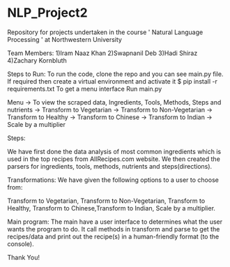 # NLP_Project2
Repository for projects undertaken in the course ' Natural Language Processing ' at Northwestern University

Team Members:
1)Iram Naaz Khan
2)Swapnanil Deb
3)Hadi Shiraz
4)Zachary Kornbluth

Steps to Run:
To run the code, clone the repo and you can see main.py file.
If required then create a virtual environment and activate it
$ pip install -r requirements.txt
To get a menu interface Run main.py

Menu
-> To view the scraped data, Ingredients, Tools, Methods, Steps and nutrients
-> Transform to Vegetarian
-> Transform to Non-Vegetarian
-> Transform to Healthy
-> Transform to Chinese
-> Transform to Indian
-> Scale by a multiplier

Steps:

We have first done the data analysis of most common ingredients which is used in the top recipes from AllRecipes.com website. 
We then created the parsers for ingredients, tools, methods, nutrients and steps(directions).

Transformations:
We have given the following options to a user to choose from:

Transform to Vegetarian, Transform to Non-Vegetarian, Transform to Healthy, Transform to Chinese,Transform to Indian, Scale by a multiplier.

Main program:
The main have a user interface to determines what the user wants the program to do. It call methods in transform and parse to get the recipes/data and print out the recipe(s) in a human-friendly format (to the console).

Thank You!

